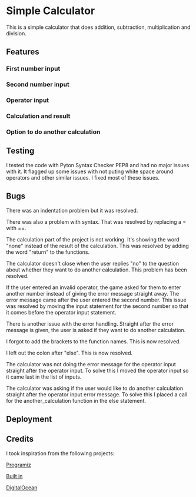 # Simple Calculator

This is a simple calculator that does addition, subtraction, multiplication and division.

## Features

### First number input

### Second number input

### Operator input

### Calculation and result

### Option to do another calculation

## Testing

I tested the code with Pyton Syntax Checker PEP8 and had no major issues with it. It flagged up some issues with not puting white space around operators and other similar issues. I fixed most of these issues.

## Bugs

There was an indentation problem but it was resolved.

There was also a problem with syntax. That was resolved by replacing a = with ==.

The calculation part of the project is not working. It's showing the word "none" instead of the result of the calculation. This was resolved by adding the word "return" to the functions.

The calculator doesn't close when the user replies "no" to the question about whether they want to do another calculation. This problem has been resolved.

If the user entered an invalid operator, the game asked for them to enter another number instead of giving the error message straight away. The error message came after the user entered the second number. This issue was resolved by moving the input statement for the second number so that it comes before the operator input statement. 

There is another issue with the error handling. Straight after the error message is given, the user is asked if they want to do another calculation.

I forgot to add the brackets to the function names. This is now resolved.

I left out the colon after "else". This is now resolved.

The calculator was not doing the error message for the operator input straight after the operator input. To solve this I moved the operator input so it came last in the list of inputs.

The calculator was asking if the user would like to do another calculation straight after the operator input error message. To solve this I placed a call for the another_calculation function in the else statement.

## Deployment

## Credits

I took inspiration from the following projects:

[Programiz](https://www.programiz.com/python-programming/examples/calculator)

[Built in](https://builtin.com/software-engineering-perspectives/python-calculator)

[DigitalOcean](https://www.digitalocean.com/community/tutorials/how-to-make-a-calculator-program-in-python-3)